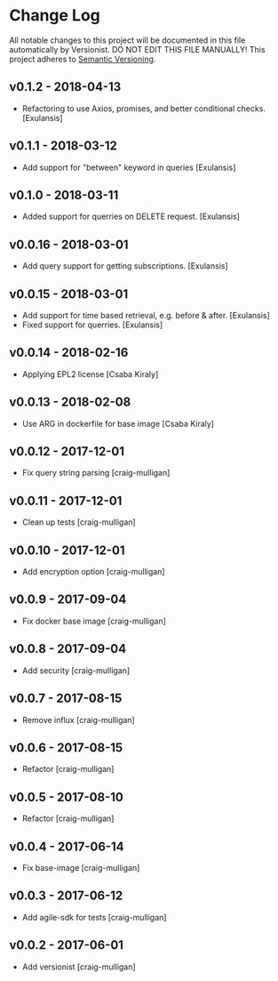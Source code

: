 # Change Log

All notable changes to this project will be documented in this file
automatically by Versionist. DO NOT EDIT THIS FILE MANUALLY!
This project adheres to [Semantic Versioning](http://semver.org/).

## v0.1.2 - 2018-04-13

* Refactoring to use Axios, promises, and better conditional checks. [Exulansis]

## v0.1.1 - 2018-03-12

* Add support for "between" keyword in queries [Exulansis]

## v0.1.0 - 2018-03-11

* Added support for querries on DELETE request. [Exulansis]

## v0.0.16 - 2018-03-01

* Add query support for getting subscriptions. [Exulansis]

## v0.0.15 - 2018-03-01

* Add support for time based retrieval, e.g. before & after. [Exulansis]
* Fixed support for querries. [Exulansis]

## v0.0.14 - 2018-02-16

* Applying EPL2 license [Csaba Kiraly]

## v0.0.13 - 2018-02-08

* Use ARG in dockerfile for base image [Csaba Kiraly]

## v0.0.12 - 2017-12-01

* Fix query string parsing [craig-mulligan]

## v0.0.11 - 2017-12-01

* Clean up tests [craig-mulligan]

## v0.0.10 - 2017-12-01

* Add encryption option [craig-mulligan]

## v0.0.9 - 2017-09-04

* Fix docker base image [craig-mulligan]

## v0.0.8 - 2017-09-04

* Add security [craig-mulligan]

## v0.0.7 - 2017-08-15

* Remove influx [craig-mulligan]

## v0.0.6 - 2017-08-15

* Refactor [craig-mulligan]

## v0.0.5 - 2017-08-10

* Refactor [craig-mulligan]

## v0.0.4 - 2017-06-14

* Fix base-image [craig-mulligan]

## v0.0.3 - 2017-06-12

* Add agile-sdk for tests [craig-mulligan]

## v0.0.2 - 2017-06-01

* Add versionist [craig-mulligan]
